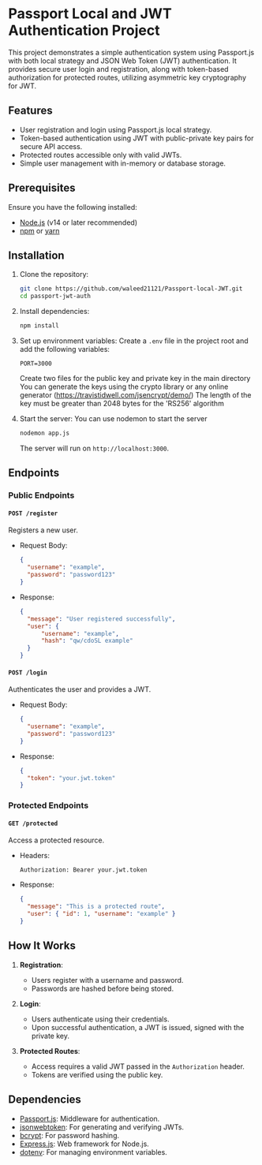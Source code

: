 # Passport Local and JWT Authentication Project

This project demonstrates a simple authentication system using Passport.js with both local strategy and JSON Web Token (JWT) authentication. It provides secure user login and registration, along with token-based authorization for protected routes, utilizing asymmetric key cryptography for JWT.

## Features

- User registration and login using Passport.js local strategy.
- Token-based authentication using JWT with public-private key pairs for secure API access.
- Protected routes accessible only with valid JWTs.
- Simple user management with in-memory or database storage.

## Prerequisites

Ensure you have the following installed:

- [Node.js](https://nodejs.org/) (v14 or later recommended)
- [npm](https://www.npmjs.com/) or [yarn](https://yarnpkg.com/)

## Installation

1. Clone the repository:
   ```bash
   git clone https://github.com/waleed21121/Passport-local-JWT.git
   cd passport-jwt-auth
   ```

2. Install dependencies:
   ```bash
   npm install
   ```

3. Set up environment variables:
   Create a `.env` file in the project root and add the following variables:
   ```env
   PORT=3000
   ```
   Create two files for the public key and private key in the main directory
   You can generate the keys using the crypto library or any online generator (https://travistidwell.com/jsencrypt/demo/)
   The length of the key must be greater than 2048 bytes for the 'RS256' algorithm

4. Start the server:
   You can use nodemon to start the server
   ```bash
   nodemon app.js
   ```

   The server will run on `http://localhost:3000`.

## Endpoints

### Public Endpoints

#### `POST /register`
Registers a new user.

- Request Body:
  ```json
  {
    "username": "example",
    "password": "password123"
  }
  ```
- Response:
  ```json
  {
    "message": "User registered successfully",
    "user": {
        "username": "example",
        "hash": "qw/cdoSL example"
    }
  }
  ```

#### `POST /login`
Authenticates the user and provides a JWT.

- Request Body:
  ```json
  {
    "username": "example",
    "password": "password123"
  }
  ```
- Response:
  ```json
  {
    "token": "your.jwt.token"
  }
  ```

### Protected Endpoints

#### `GET /protected`
Access a protected resource.

- Headers:
  ```
  Authorization: Bearer your.jwt.token
  ```
- Response:
  ```json
  {
    "message": "This is a protected route",
    "user": { "id": 1, "username": "example" }
  }
  ```

## How It Works

1. **Registration**:
   - Users register with a username and password.
   - Passwords are hashed before being stored.

2. **Login**:
   - Users authenticate using their credentials.
   - Upon successful authentication, a JWT is issued, signed with the private key.

3. **Protected Routes**:
   - Access requires a valid JWT passed in the `Authorization` header.
   - Tokens are verified using the public key.

## Dependencies

- [Passport.js](http://www.passportjs.org/): Middleware for authentication.
- [jsonwebtoken](https://www.npmjs.com/package/jsonwebtoken): For generating and verifying JWTs.
- [bcrypt](https://www.npmjs.com/package/bcrypt): For password hashing.
- [Express.js](https://expressjs.com/): Web framework for Node.js.
- [dotenv](https://www.npmjs.com/package/dotenv): For managing environment variables.

